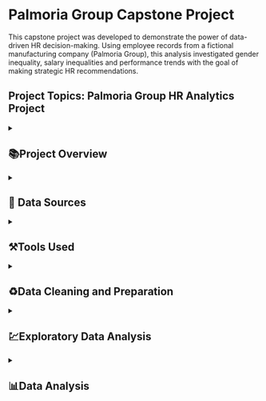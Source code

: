 # Palmoria Group Capstone Project
This capstone project was developed to demonstrate the power of data-driven HR decision-making. 
Using employee records from a fictional manufacturing company (Palmoria Group), this analysis investigated gender inequality, salary inequalities and performance trends with the goal of making strategic HR recommendations.

## Project Topics: Palmoria Group HR Analytics Project

<details>
<summary><h2>📚Project Overview</h2></summary>
    
The objective of this project was to:

- Analyze HR data to reveal possible gender-based imbalances across departments and regions.

- Evaluate the distribution of performance ratings by gender.

- Identify gender pay gaps and assess salary compliance with regulatory standards.

- Build a bonus allocation model based on predefined departmental rules.

</details>

<details>
<summary><h2>📍 Data Sources</h2></summary>

The primary data source was provided by The Digital Skills Africa (DSA) for the purpose of this project. The datasets include:

Employee Data: Includes employee name, gender, department, salary, location, and performance rating.
Bonus Rules: A table that maps bonus percentages to each department based on performance ratings.


</details>

<details>
<summary><h2> ⚒️Tools Used</h2></summary>
    
- Ms Excel for data Cleaning [Download here](https://www.microsoft.com)
    - For Data Collection
    - For Data Cleaning
      1. Data Manipulation
    - Data Visualization
</details>

<details>
<summary><h2>♻️Data Cleaning and Preparation</h2></summary>
    
In the initial stage of the data preparation and cleaning, the folowing things were done:
1. Data loading and inspection
2. Handling missing variables
3. Removed records with missing departments and salaries (ex-employees or incomplete entries).
4. Replaced missing gender with a generic "Not specified" label.
5. Formatted salary as numeric values for analysis.
6. Structured the bonus rules table for easy lookups using formulas.

</details>

<details>
<summary><h2>💹Exploratory Data Analysis</h2></summary>
EDA invloves the exploring of the data to show certain facts about the Data such as;
- Gender Distribution: Males dominated across all departments and regions, especially in Sales and Engineering.
- Performance Ratings: Rating trends showed some imbalance—females had fewer top-tier ratings in key departments.
- Salary Compliance: Several employees, especially in Kaduna, were below the regulatory minimum of $90,000.
- Pay Bands: Most employees were clustered between $60,000 and $100,000.
- Bonus Analysis: A dynamic formula was created to allocate bonuses based on department and rating combinations.


</details>

<details>
<summary><h2>📊Data Analysis</h2></summary>

<details>
<summary><h2>📊Conclusion</h2></summary>
This project shows how HR analytics can uncover systemic issues and support informed leadership decisions. 
With focused recommen
